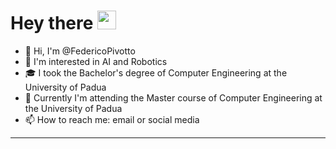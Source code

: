 <h1>
  Hey there
  <img src="https://media.giphy.com/media/hvRJCLFzcasrR4ia7z/giphy.gif" width="30px"/>
</h1>

- 👋 Hi, I'm @FedericoPivotto
- 👀 I'm interested in AI and Robotics
- 🎓 I took the Bachelor's degree of Computer Engineering at the University of Padua
- 🌱 Currently I'm attending the Master course of Computer Engineering at the University of Padua
- 📫 How to reach me: email or social media

---
